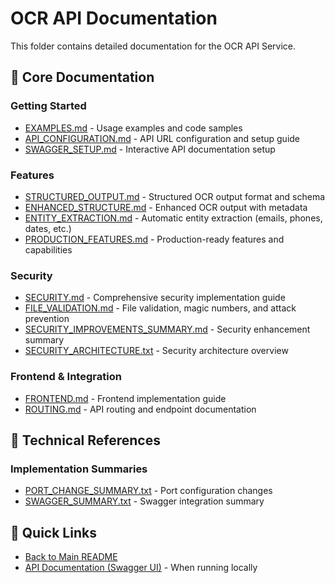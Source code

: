 # OCR API Documentation

This folder contains detailed documentation for the OCR API Service.

## 📖 Core Documentation

### Getting Started
- [EXAMPLES.md](EXAMPLES.md) - Usage examples and code samples
- [API_CONFIGURATION.md](API_CONFIGURATION.md) - API URL configuration and setup guide
- [SWAGGER_SETUP.md](SWAGGER_SETUP.md) - Interactive API documentation setup

### Features
- [STRUCTURED_OUTPUT.md](STRUCTURED_OUTPUT.md) - Structured OCR output format and schema
- [ENHANCED_STRUCTURE.md](ENHANCED_STRUCTURE.md) - Enhanced OCR output with metadata
- [ENTITY_EXTRACTION.md](ENTITY_EXTRACTION.md) - Automatic entity extraction (emails, phones, dates, etc.)
- [PRODUCTION_FEATURES.md](PRODUCTION_FEATURES.md) - Production-ready features and capabilities

### Security
- [SECURITY.md](SECURITY.md) - Comprehensive security implementation guide
- [FILE_VALIDATION.md](FILE_VALIDATION.md) - File validation, magic numbers, and attack prevention
- [SECURITY_IMPROVEMENTS_SUMMARY.md](SECURITY_IMPROVEMENTS_SUMMARY.md) - Security enhancement summary
- [SECURITY_ARCHITECTURE.txt](SECURITY_ARCHITECTURE.txt) - Security architecture overview

### Frontend & Integration
- [FRONTEND.md](FRONTEND.md) - Frontend implementation guide
- [ROUTING.md](ROUTING.md) - API routing and endpoint documentation

## 📝 Technical References

### Implementation Summaries
- [PORT_CHANGE_SUMMARY.txt](PORT_CHANGE_SUMMARY.txt) - Port configuration changes
- [SWAGGER_SUMMARY.txt](SWAGGER_SUMMARY.txt) - Swagger integration summary

## 🔗 Quick Links

- [Back to Main README](../README.md)
- [API Documentation (Swagger UI)](http://localhost:3040/api-docs) - When running locally
